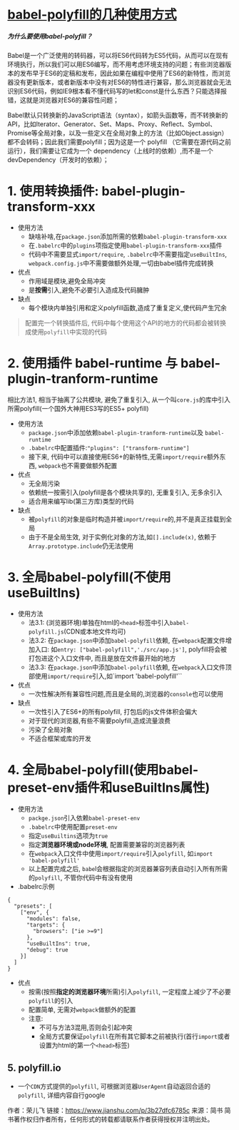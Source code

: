 # [babel-polyfill的几种使用方式](https://www.cnblogs.com/Jeely/p/11231530.html)

##### 为什么要使用babel-polyfill？

​    Babel是一个广泛使用的转码器，可以将ES6代码转为ES5代码，从而可以在现有环境执行，所以我们可以用ES6编写，而不用考虑环境支持的问题；
​    有些浏览器版本的发布早于ES6的定稿和发布，因此如果在编程中使用了ES6的新特性，而浏览器没有更新版本，或者新版本中没有对ES6的特性进行兼容，那么浏览器就会无法识别ES6代码，例如IE9根本看不懂代码写的let和const是什么东西？只能选择报错，这就是浏览器对ES6的兼容性问题；





​    Babel默认只转换新的JavaScript语法（syntax），如箭头函数等，而不转换新的API，比如Iterator、Generator、Set、Maps、Proxy、Reflect、Symbol、Promise等全局对象，以及一些定义在全局对象上的方法（比如Object.assign）都不会转码；因此我们需要polyfill；
​    因为这是一个 polyfill （它需要在源代码之前运行），我们需要让它成为一个 dependency（上线时的依赖）,而不是一个 devDependency（开发时的依赖）；





# 1. 使用转换插件: babel-plugin-transform-xxx

- 使用方法
  - 缺啥补啥,在`package.json`添加所需的依赖`babel-plugin-transform-xxx`
  - 在`.babelrc`中的`plugins`项指定使用`babel-plugin-transform-xxx`插件
  - 代码中不需要显式`import/require`, `.babelrc`中不需要指定`useBuiltIns`, `webpack.config.js`中不需要做额外处理,一切由babel插件完成转换
- 优点
  - 作用域是模块,避免全局冲突
  - 是**按需**引入,避免不必要引入造成及代码臃肿
- 缺点
  - 每个模块内单独引用和定义polyfill函数,造成了重复定义,使代码产生冗余

> 配置完一个转换插件后, 代码中每个使用这个API的地方的代码都会被转换成使用`polyfill`中实现的代码

# 2. 使用插件 babel-runtime 与 babel-plugin-tranform-runtime

相比方法1, 相当于抽离了公共模块, 避免了重复引入, 从一个叫`core.js`的库中引入所需polyfill(一个国外大神用ES3写的ES5+ polyfill)

- 使用方法
  - `package.json`中添加依赖`babel-plugin-tranform-runtime`以及 `babel-runtime`
  - `.babelrc`中配置插件:`"plugins": ["transform-runtime"]`
  - 接下来, 代码中可以直接使用ES6+的新特性,无需`import/require`额外东西, `webpack`也不需要做额外配置
- 优点
  - 无全局污染
  - 依赖统一按需引入(polyfill是各个模块共享的), 无重复引入, 无多余引入
  - 适合用来编写lib(第三方库)类型的代码
- 缺点
  - 被`polyfill`的对象是临时构造并被`import/require`的,并不是真正挂载到全局
  - 由于不是全局生效, 对于实例化对象的方法,如`[].include(x)`, 依赖于`Array.prototype.include`仍无法使用

# 3. 全局babel-polyfill(不使用useBuiltIns)

- 使用方法
  - 法3.1: (浏览器环境)单独在html的`<head>`标签中引入`babel-polyfill.js`(CDN或本地文件均可)
  - 法3.2: 在`package.json`中添加`babel-polyfill`依赖, 在`webpack`配置文件增加入口: 如`entry: ["babel-polyfill",'./src/app.js']`, polyfill将会被打包进这个入口文件中, 而且是放在文件最开始的地方
  - 法3.3: 在`package.json`中添加`babel-polyfill`依赖, 在`webpack`入口文件顶部使用`import/require`引入,如`import 'babel-polyfill'``
- 优点
  - 一次性解决所有兼容性问题,而且是全局的,浏览器的`console`也可以使用
- 缺点
  - 一次性引入了ES6+的所有polyfill, 打包后的js文件体积会偏大
  - 对于现代的浏览器,有些不需要polyfill,造成流量浪费
  - 污染了全局对象
  - 不适合框架或库的开发

# 4. 全局babel-polyfill(使用babel-preset-env插件和useBuiltIns属性)

- 使用方法
  - `packge.json`引入依赖`babel-preset-env`
  - `.babelrc`中使用配置`preset-env`
  - 指定`useBuiltins`选项为`true`
  - 指定**浏览器环境或node环境**, 配置需要兼容的浏览器列表
  - 在`webpack`入口文件中使用`import/require`引入`polyfill`, 如`import 'babel-polyfill'`
  - 以上配置完成之后, `babe`l会根据指定的浏览器兼容列表自动引入所有所需的`polyfill`, 不管你代码中有没有使用
- .babelrc示例

```
{
  "presets": [
    ["env", {
      "modules": false,
      "targets": {
        "browsers": ["ie >=9"]
      },
      "useBuiltIns": true,
      "debug": true
    }]
  ]
}
```

- 优点
  - 按需(按照**指定的浏览器环境**所需)引入`polyfill`, 一定程度上减少了不必要`polyfill`的引入
  - 配置简单, 无需对`webpack`做额外的配置
  - 注意:
    - 不可与方法3混用,否则会引起冲突
    - 全局方式要保证`polyfill`在所有其它脚本之前被执行(首行`import`或者设置为html的第一个`<head>`标签)

## 5. polyfill.io

- 一个`CDN`方式提供的`polyfill`, 可根据浏览器`UserAgent`自动返回合适的`polyfill`, 详细内容自行google



作者：荣儿飞
链接：https://www.jianshu.com/p/3b27dfc6785c
来源：简书
简书著作权归作者所有，任何形式的转载都请联系作者获得授权并注明出处。